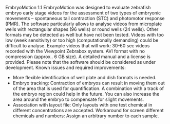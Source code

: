 EmbryoMotion 1.1
EmbryoMotion was designed to evaluate zebrafish embryo early stage videos for the assessment of two types of embryonic movements – spontaneous tail contraction (STC) and photomotor response (PMR). The software particularly allows to analyse videos from microplate wells with rectangular shapes (96 wells) or round wells (24 wells). Other formats may be detected as well but have not been tested. Videos with too low (week sensitivity) or too high (computationally demanding) could be difficult to analyse.
Example videos that will work: 30-60 sec videos recorded with the Viewpoint Zebrabox system. AVI format with no compression (approx.. 6 GB size).
A detailed manual and a license is provided.
Please note that the software should be considered as under development.
Known issues and required improvements:
-	More flexible identification of well plate and dish formats is needed.
-	Embryo tracking: Contraction of embryos can result in moving them out of the area that is used for quantification. A combination with a track of the embryo region could help in the future. You can also increase the area around the embryo to compensate for slight movements.
-	Association with layout file: Only layouts with one test chemical in different concentrations are accepted. Workaround for screen different chemicals and numbers: Assign an arbitrary number to each sample.
